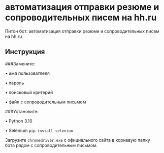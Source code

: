 # автоматизация отправки резюме и сопроводительных писем на hh.ru
Питон бот: автоматизация отправки резюме и сопроводительных писем на hh.ru

## Инструкция

###Замените:

  •  имя пользоватлеля
  
  •  пароль
  
  •  поисковый критерий
  
  •  файл с сопроводительным письмом
  
  
###Установите:

  •  Python 3.10
  
  •  Selenium `pip install selenium`
  

Загрузите `chromedriver.exe` с официального сайта в корневую папку бота рядом с сопроводительным письмом.



